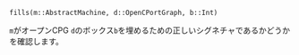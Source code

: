 ```
fills(m::AbstractMachine, d::OpenCPortGraph, b::Int)
```

`m`がオープンCPG `d`のボックス`b`を埋めるための正しいシグネチャであるかどうかを確認します。
